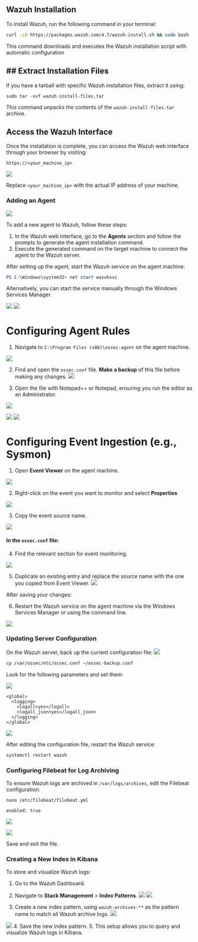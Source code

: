 
## Wazuh Installation
To install Wazuh, run the following command in your terminal:

````bash
curl -sO https://packages.wazuh.com/4.7/wazuh-install.sh && sudo bash ./wazuh-install.sh -a
`````

This command downloads and executes the Wazuh installation script with automatic configuration

## ## Extract Installation Files

If you have a tarball with specific Wazuh installation files, extract it using:

````shell
sudo tar -xvf wazuh-install-files.tar
`````


This command unpacks the contents of the `wazuh-install-files.tar` archive.

## Access the Wazuh Interface

Once the installation is complete, you can access the Wazuh web interface through your browser by visiting:

````
https://<your_machine_ip>
`````



![](../../../Cybersecurity/Imagens/Pasted%20image%2020240613224712.png)

Replace `<your_machine_ip>` with the actual IP address of your machine.
### Adding an Agent

![](Pasted%20image%2020240613225027.png)

To add a new agent to Wazuh, follow these steps:

1. In the Wazuh web interface, go to the **Agents** section and follow the prompts to generate the agent installation command.
2. Execute the generated command on the target machine to connect the agent to the Wazuh server.

After setting up the agent, start the Wazuh service on the agent machine:

````Powershell
PS C:\Windows\system32> net start wazuhsvc
`````


Alternatively, you can start the service manually through the Windows Services Manager.

![](Pasted%20image%2020240613225447.png)
![](Pasted%20image%2020240613225529.png)


# Configuring Agent Rules

1. Navigate to `C:\Program Files (x86)\ossec-agent` on the agent machine.

![](Pasted%20image%2020240613225622.png)

2. Find and open the `ossec.conf` file. **Make a backup** of this file before making any changes.
![](Pasted%20image%2020240613225725.png)

3. Open the file with Notepad++ or Notepad, ensuring you run the editor as an Administrator.

![](Pasted%20image%2020240613233433.png)

![](Pasted%20image%2020240613234123.png)
![](Pasted%20image%2020240613234157.png)
# Configuring Event Ingestion (e.g., Sysmon)

1. Open **Event Viewer** on the agent machine.

![](Pasted%20image%2020240613233031.png)


2. Right-click on the event you want to monitor and select **Properties**

![](Pasted%20image%2020240613233205.png)

3. Copy the event source name.

![](Pasted%20image%2020240613233310.png)

#### In the `ossec.conf` file:

4. Find the relevant section for event monitoring.

![](Pasted%20image%2020240613233821.png)

5. Duplicate an existing entry and replace the source name with the one you copied from Event Viewer.
![](Pasted%20image%2020240613233927.png)

After saving your changes:

6. Restart the Wazuh service on the agent machine via the Windows Services Manager or using the command line.

![](Pasted%20image%2020240614222820.png)

### Updating Server Configuration

On the Wazuh server, back up the current configuration file:
![](Pasted%20image%2020240613234456.png)

````sh
cp /var/ossec/etc/ossec.conf ~/ossec-backup.conf
`````

Look for the following parameters and set them:

![](Pasted%20image%2020240613234624.png)
````
<global>
  <logging>
    <logall>yes</logall>
    <logall_json>yes</logall_json>
  </logging>
</global>
`````


![](Pasted%20image%2020240613235020.png)

After editing the configuration file, restart the Wazuh service:

````bash
systemctl restart wazuh
`````


### Configuring Filebeat for Log Archiving

To ensure Wazuh logs are archived in `/var/logs/archives`, edit the Filebeat configuration:

````shell
nano /etc/filebeat/filebeat.yml
`````

````
enabled: true
`````

![](Pasted%20image%2020240613234937.png)


![](Pasted%20image%2020240613235038.png)

Save and exit the file.

### Creating a New Index in Kibana

To store and visualize Wazuh logs:

1. Go to the Wazuh Dashboard.

2. Navigate to **Stack Management** > **Index Patterns**.
![](Pasted%20image%2020240613235323.png)
![](Pasted%20image%2020240613235341.png)

3. Create a new index pattern, using `wazuh-archives-**` as the pattern name to match all Wazuh archive logs.
![](Pasted%20image%2020240613235402.png)

![](Pasted%20image%2020240613235421.png)
4. Save the new index pattern.
5. 
This setup allows you to query and visualize Wazuh logs in Kibana.
